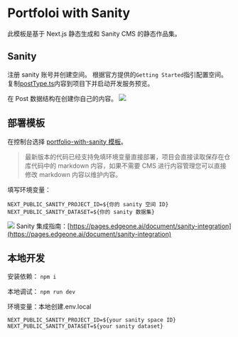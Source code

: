# Portfoloi with Sanity

此模板是基于 Next.js 静态生成和 Sanity CMS 的静态作品集。

## Sanity

注册 sanity 账号并创建空间。
根据官方提供的`Getting Started`指引配置空间。
复制[postType.ts](https://github.com/TencentEdgeOne/pages-templates/tree/main/examples/portfolio-with-sanity/postType.ts)内容到项目下并启动开发服务预览。

在 Post 数据结构在创建你自己的内容。
![](https://cloudcache.tencent-cloud.com/qcloud/ui/static/static_source_business/1f135100-a4b5-4311-8038-ef246602ae47.png)

## 部署模板

在控制台选择 [portfolio-with-sanity 模板](https://console.cloud.tencent.com/edgeone/pages/new?template=portfolio-with-sanity)。

> 最新版本的代码已经支持免填环境变量直接部署，项目会直接读取保存在仓库代码中的 markdown 内容，如果不需要 CMS 进行内容管理您可以直接修改 markdown 内容以维护内容。

填写环境变量：

```
NEXT_PUBLIC_SANITY_PROJECT_ID=${你的 sanity 空间 ID}
NEXT_PUBLIC_SANITY_DATASET=${你的 sanity 数据集}
```

![](https://cloudcache.tencent-cloud.com/qcloud/ui/static/static_source_business/752893cb-caf0-4414-902a-8380c6ba243a.png)
Sanity 集成指南：[https://pages.edgeone.ai/document/sanity-integration](https://pages.edgeone.ai/document/sanity-integration)

## 本地开发

安装依赖： `npm i`

本地调试： `npm run dev`

环境变量：本地创建.env.local

```
NEXT_PUBLIC_SANITY_PROJECT_ID=${your sanity space ID}
NEXT_PUBLIC_SANITY_DATASET=${your sanity dataset}
```
